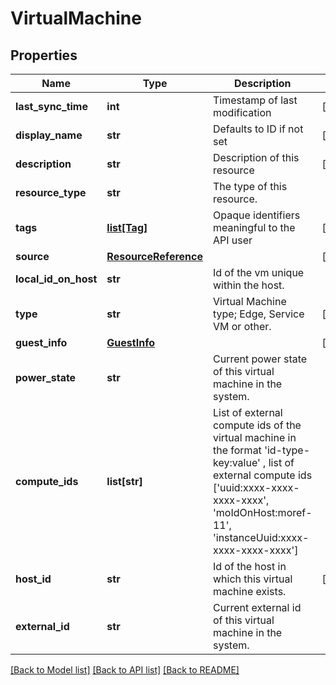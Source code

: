 # VirtualMachine

## Properties
Name | Type | Description | Notes
------------ | ------------- | ------------- | -------------
**last_sync_time** | **int** | Timestamp of last modification | [optional] 
**display_name** | **str** | Defaults to ID if not set | [optional] 
**description** | **str** | Description of this resource | [optional] 
**resource_type** | **str** | The type of this resource. | 
**tags** | [**list[Tag]**](Tag.md) | Opaque identifiers meaningful to the API user | [optional] 
**source** | [**ResourceReference**](ResourceReference.md) |  | [optional] 
**local_id_on_host** | **str** | Id of the vm unique within the host. | 
**type** | **str** | Virtual Machine type; Edge, Service VM or other. | [optional] 
**guest_info** | [**GuestInfo**](GuestInfo.md) |  | [optional] 
**power_state** | **str** | Current power state of this virtual machine in the system. | 
**compute_ids** | **list[str]** | List of external compute ids of the virtual machine in the format &#x27;id-type-key:value&#x27; , list of external compute ids [&#x27;uuid:xxxx-xxxx-xxxx-xxxx&#x27;, &#x27;moIdOnHost:moref-11&#x27;, &#x27;instanceUuid:xxxx-xxxx-xxxx-xxxx&#x27;] | 
**host_id** | **str** | Id of the host in which this virtual machine exists. | [optional] 
**external_id** | **str** | Current external id of this virtual machine in the system. | 

[[Back to Model list]](../README.md#documentation-for-models) [[Back to API list]](../README.md#documentation-for-api-endpoints) [[Back to README]](../README.md)

